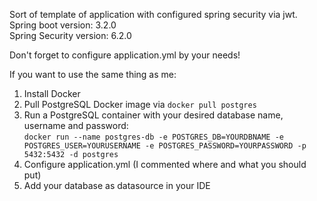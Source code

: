 Sort of template of application with configured spring security via jwt. <br>
Spring boot version: 3.2.0 <br>
Spring Security version: 6.2.0


Don't forget to configure application.yml by your needs! <br>


If you want to use the same thing as me:
1. Install Docker
2. Pull PostgreSQL Docker image via ``docker pull postgres``
3. Run a PostgreSQL container with your desired database name, username and password: <br>
`` docker run --name postgres-db
-e POSTGRES_DB=YOURDBNAME -e POSTGRES_USER=YOURUSERNAME -e POSTGRES_PASSWORD=YOURPASSWORD -p 5432:5432 -d postgres
   ``
4. Configure application.yml (I commented where and what you should put)
5. Add your database as datasource in your IDE
